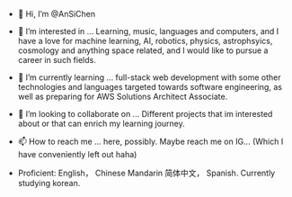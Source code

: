 - 👋 Hi, I’m @AnSiChen
- 👀 I’m interested in ... Learning, music, languages and computers, and I have a love for machine learning, AI, robotics, physics, astrophsyics, cosmology and anything space related, and I would like to pursue a career in such fields. 
- 🌱 I’m currently learning ... full-stack web development with some other technologies and languages targeted towards software engineering, as well as preparing for AWS Solutions Architect Associate. 
- 💞️ I’m looking to collaborate on ... Different projects that im interested about or that can enrich my learning journey. 
- 📫 How to reach me ... here, possibly. Maybe reach me on IG... (Which I have conveniently left out haha)

- Proficient: English， Chinese Mandarin 简体中文， Spanish. Currently studying korean. 
<!---
AnSiChen/AnSiChen is a ✨ special ✨ repository because its `README.md` (this file) appears on your GitHub profile.
You can click the Preview link to take a look at your changes.
--->
